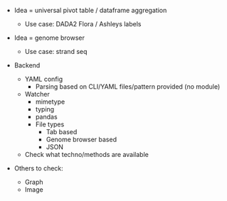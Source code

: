* Idea = universal pivot table / dataframe aggregation
  * Use case: DADA2 Flora / Ashleys labels
* Idea = genome browser
  * Use case: strand seq
  
* Backend
  * YAML config 
    * Parsing based on CLI/YAML files/pattern provided (no module)
  * Watcher
    * mimetype
    * typing
    * pandas
    * File types
      * Tab based
      * Genome browser based
      * JSON
  * Check what techno/methods are available

* Others to check:
  * Graph 
  * Image 